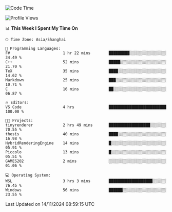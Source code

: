 <!--START_SECTION:waka-->
![Code Time](http://img.shields.io/badge/Code%20Time-2%2C128%20hrs%2049%20mins-blue)

![Profile Views](http://img.shields.io/badge/Profile%20Views-4-blue)

📊 **This Week I Spent My Time On** 

```text
🕑︎ Time Zone: Asia/Shanghai

💬 Programming Languages: 
F#                       1 hr 22 mins        █████████░░░░░░░░░░░░░░░░   34.49 % 
C++                      52 mins             █████░░░░░░░░░░░░░░░░░░░░   21.70 % 
TeX                      35 mins             ████░░░░░░░░░░░░░░░░░░░░░   14.62 % 
Markdown                 25 mins             ███░░░░░░░░░░░░░░░░░░░░░░   10.71 % 
C                        16 mins             ██░░░░░░░░░░░░░░░░░░░░░░░   06.87 % 

🔥 Editors: 
VS Code                  4 hrs               █████████████████████████   100.00 % 

🐱‍💻 Projects: 
tinyrenderer             2 hrs 49 mins       ██████████████████░░░░░░░   70.55 % 
thesis                   40 mins             ████░░░░░░░░░░░░░░░░░░░░░   16.98 % 
HybridRenderingEngine    14 mins             █░░░░░░░░░░░░░░░░░░░░░░░░   05.91 % 
Piccolo                  13 mins             █░░░░░░░░░░░░░░░░░░░░░░░░   05.51 % 
GAMES202                 2 mins              ░░░░░░░░░░░░░░░░░░░░░░░░░   01.06 % 

💻 Operating System: 
WSL                      3 hrs 3 mins        ███████████████████░░░░░░   76.45 % 
Windows                  56 mins             ██████░░░░░░░░░░░░░░░░░░░   23.55 % 
```


 Last Updated on 14/11/2024 08:59:15 UTC
<!--END_SECTION:waka-->